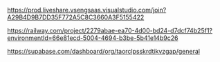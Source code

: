 https://prod.liveshare.vsengsaas.visualstudio.com/join?A29B4D9B7DD35F772A5C8C3660A3F5155422


https://railway.com/project/2279abae-ea70-4d00-bd24-d7dcf74b25f1?environmentId=66e81ecd-5004-4694-b3be-5b41e14b9c26

https://supabase.com/dashboard/org/taorclpsskrdtikvzgap/general
